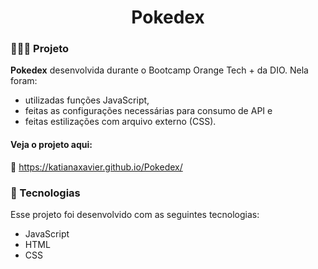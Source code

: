 <h1 align="center">
  Pokedex
</h1>

### 👩🏻‍💻 Projeto

<strong>Pokedex</strong> desenvolvida durante o Bootcamp Orange Tech + da DIO. Nela foram:

- utilizadas funções JavaScript,
- feitas as configurações necessárias para consumo de API e
- feitas estilizações com arquivo externo (CSS).

#### Veja o projeto aqui:
🔗 https://katianaxavier.github.io/Pokedex/

### 💫 Tecnologias

Esse projeto foi desenvolvido com as seguintes tecnologias:

- JavaScript
- HTML
- CSS
